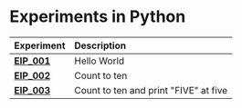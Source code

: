 # Experiments in Python

| Experiment | Description |
|:---------- |:----------- |
| **[EIP_001](./EIP_001/EIP_001.py)** | Hello World |
| **[EIP_002](./EIP_002/EIP_002.py)** | Count to ten |
| **[EIP_003](./EIP_003/EIP_003.py)** | Count to ten and print "FIVE" at five |

